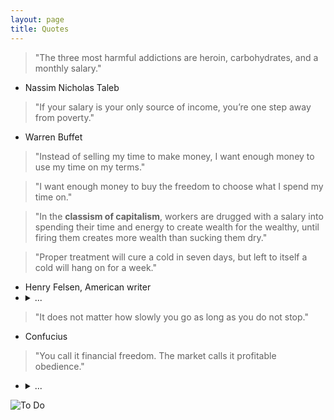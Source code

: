 ```yaml
---
layout: page
title: Quotes
---
```


> "The three most harmful addictions are heroin, carbohydrates, and a monthly salary."
  - Nassim Nicholas Taleb

> "If your salary is your only source of income, you’re one step away from poverty."
  - Warren Buffet

> "Instead of selling my time to make money, I want enough money to use my time on my terms."

> "I want enough money to buy the freedom to choose what I spend my time on."

> "In the __classism of capitalism__, workers are drugged with a salary into spending their time and energy to create wealth for the wealthy, until firing them creates more wealth than sucking them dry."

> "Proper treatment will cure a cold in seven days, but left to itself a cold will hang on for a week."
  - Henry Felsen, American writer
  - <details><summary>...</summary>
      "Quote about the inevitable and the illusion of control."
      <a href="#2025a08m19d-20250819093820">§</a> <a id="2025a08m19d-20250819093820"></a>
      <sup><a href="{{site.baseurl}}{% link pages/quotes.md %}#2025a08m19d-20250819093859">+</a></sup>
      <br>
      <br>
      <i>"Um resfriado adequadamente tratado dura sete dias, mas deixado a si mesmo, cura-se em uma semana."</i>
      <br>
      Citação sobre o inevitável e a ilusão de controle.
    </details>

> "It does not matter how slowly you go as long as you do not stop."
  - Confucius

> "You call it financial freedom. The market calls it profitable obedience."
  - <details><summary>...</summary>
      <ul>
        <li>"If everyone thinks the same way, then no one is really thinking."</li>
        <li>
          "The most dangerous illusion is thinking that you are in control."
          <a href="#2025a08m19d-20250819093859">§</a> <a id="2025a08m19d-20250819093859"></a>
          <sup><a href="{{site.baseurl}}{% link pages/quotes.md %}#2025a08m19d-20250819093820">+</a></sup>
        </li>
        <li>"The key is not to be the smartest in the room but to be the most disciplined."</li>
      </ul>
      <details><summary>...</summary>
        <ul>
          <li>"Você chama de liberdade financeira. O mercado chama de obediência lucrativa."</li>
          <ul>
            <li>“Se todos pensam igual, então ninguém está pensando.”</li>
            <li>“A ilusão mais perigosa é acreditar que se está no controle.”</li>
            <li>“O segredo não é ser o mais esperto da sala, mas o mais disciplinado.”</li>
          </ul>
        </ul>
      </details>
    </details>


![To Do](https://github.com/user-attachments/assets/efef6d4d-4190-4c81-b148-33ce9b73c44c)

